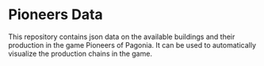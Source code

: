 # Pioneers Data

This repository contains json data on the available buildings and their production in the game Pioneers of Pagonia. It can be used to automatically visualize the production chains in the game.
